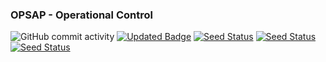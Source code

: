 ### OPSAP - Operational Control

![GitHub commit activity](https://img.shields.io/github/commit-activity/y/opsap/monorepo)
[![Updated Badge](https://img.shields.io/github/last-commit/opsap/monorepo)](https://github.com/opsap/monorepo)
[![Seed Status](https://api.seed.run/opsap/monorepo/stages/develop/build_badge)](https://console.seed.run/opsap/monorepo)
[![Seed Status](https://api.seed.run/opsap/monorepo/stages/staging/build_badge)](https://console.seed.run/opsap/monorepo)
[![Seed Status](https://api.seed.run/opsap/monorepo/stages/production/build_badge)](https://console.seed.run/opsap/monorepo)



